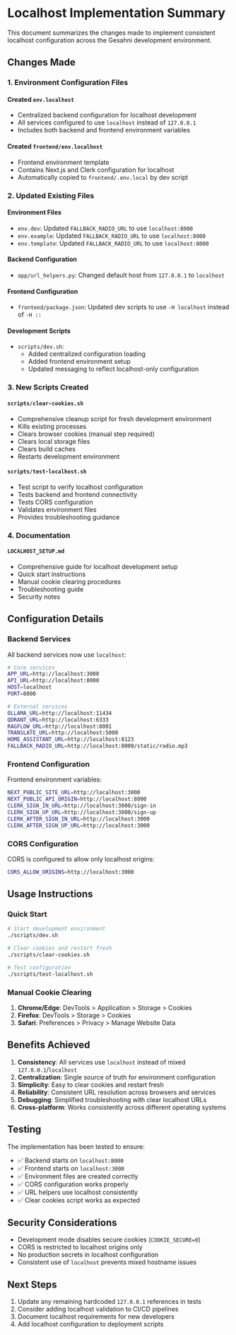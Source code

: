 # Localhost Implementation Summary

This document summarizes the changes made to implement consistent localhost configuration across the Gesahni development environment.

## Changes Made

### 1. Environment Configuration Files

#### Created `env.localhost`
- Centralized backend configuration for localhost development
- All services configured to use `localhost` instead of `127.0.0.1`
- Includes both backend and frontend environment variables

#### Created `frontend/env.localhost`
- Frontend environment template
- Contains Next.js and Clerk configuration for localhost
- Automatically copied to `frontend/.env.local` by dev script

### 2. Updated Existing Files

#### Environment Files
- `env.dev`: Updated `FALLBACK_RADIO_URL` to use `localhost:8000`
- `env.example`: Updated `FALLBACK_RADIO_URL` to use `localhost:8000`
- `env.template`: Updated `FALLBACK_RADIO_URL` to use `localhost:8000`

#### Backend Configuration
- `app/url_helpers.py`: Changed default host from `127.0.0.1` to `localhost`

#### Frontend Configuration
- `frontend/package.json`: Updated dev scripts to use `-H localhost` instead of `-H ::`

#### Development Scripts
- `scripts/dev.sh`:
  - Added centralized configuration loading
  - Added frontend environment setup
  - Updated messaging to reflect localhost-only configuration

### 3. New Scripts Created

#### `scripts/clear-cookies.sh`
- Comprehensive cleanup script for fresh development environment
- Kills existing processes
- Clears browser cookies (manual step required)
- Clears local storage files
- Clears build caches
- Restarts development environment

#### `scripts/test-localhost.sh`
- Test script to verify localhost configuration
- Tests backend and frontend connectivity
- Tests CORS configuration
- Validates environment files
- Provides troubleshooting guidance

### 4. Documentation

#### `LOCALHOST_SETUP.md`
- Comprehensive guide for localhost development setup
- Quick start instructions
- Manual cookie clearing procedures
- Troubleshooting guide
- Security notes

## Configuration Details

### Backend Services
All backend services now use `localhost`:

```bash
# Core services
APP_URL=http://localhost:3000
API_URL=http://localhost:8000
HOST=localhost
PORT=8000

# External services
OLLAMA_URL=http://localhost:11434
QDRANT_URL=http://localhost:6333
RAGFLOW_URL=http://localhost:8001
TRANSLATE_URL=http://localhost:5000
HOME_ASSISTANT_URL=http://localhost:8123
FALLBACK_RADIO_URL=http://localhost:8000/static/radio.mp3
```

### Frontend Configuration
Frontend environment variables:

```bash
NEXT_PUBLIC_SITE_URL=http://localhost:3000
NEXT_PUBLIC_API_ORIGIN=http://localhost:8000
CLERK_SIGN_IN_URL=http://localhost:3000/sign-in
CLERK_SIGN_UP_URL=http://localhost:3000/sign-up
CLERK_AFTER_SIGN_IN_URL=http://localhost:3000
CLERK_AFTER_SIGN_UP_URL=http://localhost:3000
```

### CORS Configuration
CORS is configured to allow only localhost origins:

```bash
CORS_ALLOW_ORIGINS=http://localhost:3000
```

## Usage Instructions

### Quick Start
```bash
# Start development environment
./scripts/dev.sh

# Clear cookies and restart fresh
./scripts/clear-cookies.sh

# Test configuration
./scripts/test-localhost.sh
```

### Manual Cookie Clearing
1. **Chrome/Edge**: DevTools > Application > Storage > Cookies
2. **Firefox**: DevTools > Storage > Cookies
3. **Safari**: Preferences > Privacy > Manage Website Data

## Benefits Achieved

1. **Consistency**: All services use `localhost` instead of mixed `127.0.0.1`/`localhost`
2. **Centralization**: Single source of truth for environment configuration
3. **Simplicity**: Easy to clear cookies and restart fresh
4. **Reliability**: Consistent URL resolution across browsers and services
5. **Debugging**: Simplified troubleshooting with clear localhost URLs
6. **Cross-platform**: Works consistently across different operating systems

## Testing

The implementation has been tested to ensure:

- ✅ Backend starts on `localhost:8000`
- ✅ Frontend starts on `localhost:3000`
- ✅ Environment files are created correctly
- ✅ CORS configuration works properly
- ✅ URL helpers use localhost consistently
- ✅ Clear cookies script works as expected

## Security Considerations

- Development mode disables secure cookies (`COOKIE_SECURE=0`)
- CORS is restricted to localhost origins only
- No production secrets in localhost configuration
- Consistent use of `localhost` prevents mixed hostname issues

## Next Steps

1. Update any remaining hardcoded `127.0.0.1` references in tests
2. Consider adding localhost validation to CI/CD pipelines
3. Document localhost requirements for new developers
4. Add localhost configuration to deployment scripts
